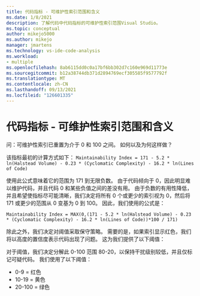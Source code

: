 ```yaml
---
title: 代码指标 - 可维护性索引范围和含义
ms.date: 1/8/2021
description: 了解代码中代码指标的可维护性索引范围Visual Studio。
ms.topic: conceptual
author: mikejo5000
ms.author: mikejo
manager: jmartens
ms.technology: vs-ide-code-analysis
ms.workload:
- multiple
ms.openlocfilehash: 8ab6115dd0c0a17bf6bb302d7c160e969d11773e
ms.sourcegitcommit: b12a38744db371d2894769ecf305585f9577792f
ms.translationtype: MT
ms.contentlocale: zh-CN
ms.lasthandoff: 09/13/2021
ms.locfileid: "126601335"
---
```

# <a name="code-metrics---maintainability-index-range-and-meaning"></a>代码指标 - 可维护性索引范围和含义

问：可维护性索引已重置为介于 0 和 100 之间。 如何以及为何这样做？

该指标最初的计算方式如下： `Maintainability Index = 171 - 5.2 * ln(Halstead Volume) - 0.23 * (Cyclomatic Complexity) - 16.2 * ln(Lines of Code)`

使用此公式意味着它的范围为 171 到无限负数。  由于代码倾向于 0，因此明显难以维护代码，并且代码 0 和某些负值之间的差没有用。  由于负数的有用性降低，并且希望使指标尽可能清晰，我们决定将所有 0 个或更少的索引视为 0，然后将 171 或更少的范围从 0 变基为 0 到 100。 因此，我们使用的公式是：

   `Maintainability Index = MAX(0,(171 - 5.2 * ln(Halstead Volume) - 0.23 * (Cyclomatic Complexity) - 16.2 * ln(Lines of Code))*100 / 171)`

除此之外，我们决定对阈值采取保守策略。  需要的是，如果索引显示红色，我们将以高度的置信度表示代码出现了问题。  这为我们提供了以下阈值：

对于阈值，我们决定分解此 0-100 范围 80-20，以保持干扰级别较低，并且仅标记可疑代码。 我们使用了以下阈值：

- 0-9 = 红色
- 10-19 = 黄色
- 20-100 = 绿色
